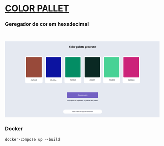 # [COLOR PALLET](https://color-pallet.herokuapp.com/)

### Geregador de cor em hexadecimal

<br>

![Color pallet](https://github.com/erickferreir4/color_pallet/blob/master/app/assets/imgs/color_pallet.png?raw=true)


### Docker

```
docker-compose up --build
```
